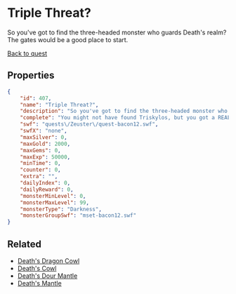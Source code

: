 # Triple Threat?

So you've got to find the three-headed monster who guards Death's realm?  The gates would be a good place to start.

[Back to quest](../quests.md)

## Properties

```json
{
    "id": 407,
    "name": "Triple Threat?",
    "description": "So you've got to find the three-headed monster who guards Death's realm?  The gates would be a good place to start.",
    "complete": "You might not have found Triskylos, but you got a REALLY cute pet in its place.",
    "swf": "quests\/Zeuster\/quest-bacon12.swf",
    "swfX": "none",
    "maxSilver": 0,
    "maxGold": 2000,
    "maxGems": 0,
    "maxExp": 50000,
    "minTime": 0,
    "counter": 0,
    "extra": "",
    "dailyIndex": 0,
    "dailyReward": 0,
    "monsterMinLevel": 0,
    "monsterMaxLevel": 99,
    "monsterType": "Darkness",
    "monsterGroupSwf": "mset-bacon12.swf"
}
```

## Related

- [Death's Dragon Cowl](../items/2427-death-s-dragon-cowl.md)
- [Death's Cowl](../items/2428-death-s-cowl.md)
- [Death's Dour Mantle](../items/2429-death-s-dour-mantle.md)
- [Death's Mantle](../items/2430-death-s-mantle.md)

